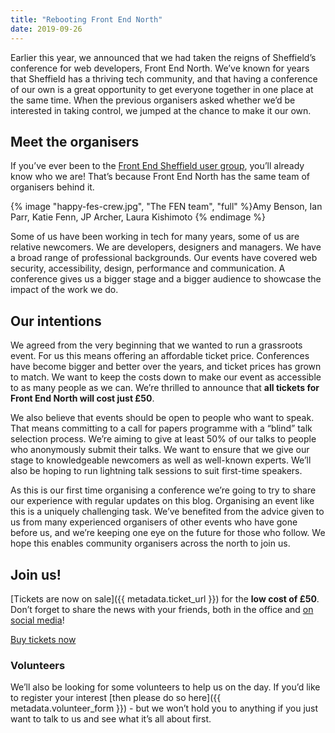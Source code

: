 ```yaml
---
title: "Rebooting Front End North"
date: 2019-09-26
---
```

Earlier this year, we announced that we had taken the reigns of Sheffield’s conference for web developers, Front End North. We’ve known for years that Sheffield has a thriving tech community, and that having a conference of our own is a great opportunity to get everyone together in one place at the same time. When the previous organisers asked whether we’d be interested in taking control, we jumped at the chance to make it our own.


## Meet the organisers

If you’ve ever been to the [Front End Sheffield user group](https://www.meetup.com/Front-End-Sheffield/), you’ll already know who we are! That’s because Front End North has the same team of organisers behind it.

{% image "happy-fes-crew.jpg", "The FEN team", "full" %}Amy Benson, Ian Parr, Katie Fenn, JP Archer, Laura Kishimoto
{% endimage %}

Some of us have been working in tech for many years, some of us are relative newcomers. We are developers, designers and managers. We have a broad range of professional backgrounds. Our events have covered web security, accessibility, design, performance and communication. A conference gives us a bigger stage and a bigger audience to showcase the impact of the work we do.


## Our intentions

We agreed from the very beginning that we wanted to run a grassroots event. For us this means offering an affordable ticket price. Conferences have become bigger and better over the years, and ticket prices has grown to match. We want to keep the costs down to make our event as accessible to as many people as we can. We’re thrilled to announce that **all tickets for Front End North will cost just £50**.

We also believe that events should be open to people who want to speak. That means committing to a call for papers programme with a “blind” talk selection process. We’re aiming to give at least 50% of our talks to people who anonymously submit their talks. We want to ensure that we give our stage to knowledgeable newcomers as well as well-known experts. We’ll also be hoping to run lightning talk sessions to suit first-time speakers.

As this is our first time organising a conference we’re going to try to share our experience with regular updates on this blog. Organising an event like this is a uniquely challenging task. We’ve benefited from the advice given to us from many experienced organisers of other events who have gone before us, and we’re keeping one eye on the future for those who follow. We hope this enables community organisers across the north to join us.


## Join us!

[Tickets are now on sale]({{ metadata.ticket_url }}) for the **low cost of £50**. Don’t forget to share the news with your friends, both in the office and [on social media](https://twitter.com/intent/tweet?text=I'm%20going%20to%20Front%20End%20North%20conference%20in%20February%202020!%20%23frontendnorth&url=http%3A%2F%2Ffrontendnorth.com%2F)!

<a href="{{ metadata.ticket_url }}" class="c-button c-button--pop">Buy tickets now</a>

### Volunteers

We’ll also be looking for some volunteers to help us on the day. If you’d like to register your interest [then please do so here]({{ metadata.volunteer_form }}) - but we won’t hold you to anything if you just want to talk to us and see what it’s all about first.
